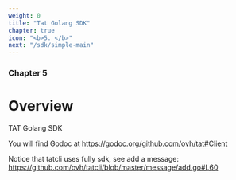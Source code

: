 ```yaml
---
weight: 0
title: "Tat Golang SDK"
chapter: true
icon: "<b>5. </b>"
next: "/sdk/simple-main"
---
```


### Chapter 5

# Overview

TAT Golang SDK

You will find Godoc at  https://godoc.org/github.com/ovh/tat#Client

Notice that tatcli uses fully sdk, see add a message: https://github.com/ovh/tatcli/blob/master/message/add.go#L60
